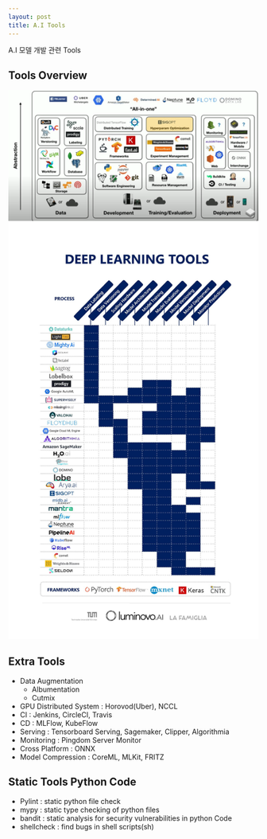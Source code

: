 ```yaml
---
layout: post
title: A.I Tools
---
```


<div class="message">
  A.I 모델 개발 관련 Tools
</div>

## Tools Overview
![tools](/assets/tools.PNG)
![deep-learning-tools](/assets/deep-learning-tools.jpg)

## Extra Tools
 - Data Augmentation
   - Albumentation
   - Cutmix
 - GPU Distributed System
  : Horovod(Uber), NCCL
 - CI
  : Jenkins, CircleCI, Travis
 - CD
  : MLFlow, KubeFlow
 - Serving
  : Tensorboard Serving, Sagemaker, Clipper, Algorithmia
 - Monitoring
  : Pingdom Server Monitor
 - Cross Platform
  : ONNX
 - Model Compression
  : CoreML, MLKit, FRITZ

## Static Tools Python Code
 - Pylint : static python file check
 - mypy : static type checking of python files
 - bandit : static analysis for security vulnerabilities in python Code
 - shellcheck : find bugs in shell scripts(sh)
